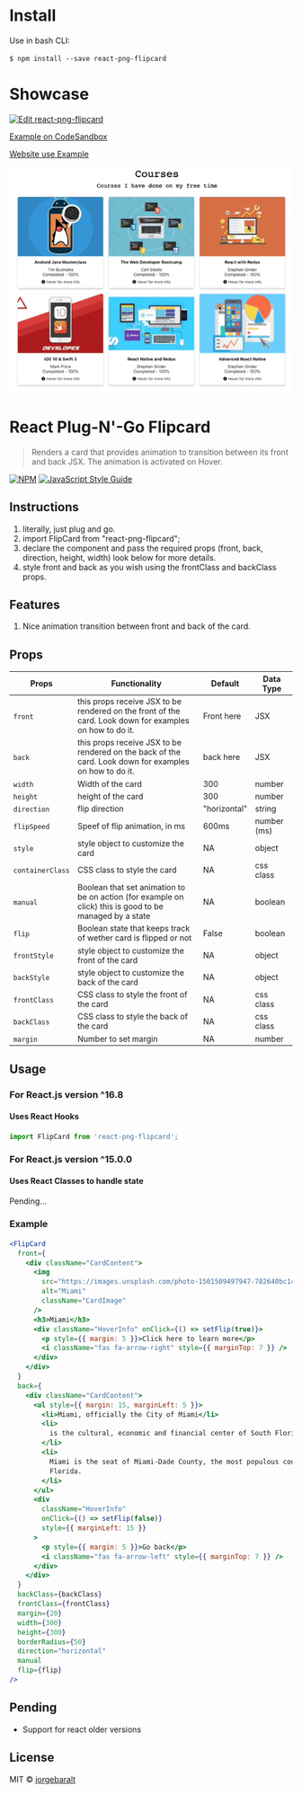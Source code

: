 # Install

Use in bash CLI:

`$ npm install --save react-png-flipcard`

# Showcase

[![Edit react-png-flipcard](https://codesandbox.io/static/img/play-codesandbox.svg)](https://codesandbox.io/s/mw23o99wx?fontsize=14)

[Example on CodeSandbox](https://mw23o99wx.codesandbox.io/)

[Website use Example](https://jorgebaralt.com)

![](flipcard.gif)

# React Plug-N'-Go Flipcard

> Renders a card that provides animation to transition between its front and back JSX. The animation is activated on Hover.

[![NPM](https://img.shields.io/npm/v/react-png-flipcard.svg)](https://www.npmjs.com/package/react-png-flipcard) [![JavaScript Style Guide](https://img.shields.io/badge/code_style-standard-brightgreen.svg)](https://standardjs.com)

## Instructions

1. literally, just plug and go.
2. import FlipCard from "react-png-flipcard";
3. declare the component and pass the required props (front, back, direction, height, width) look below for more details.
4. style front and back as you wish using the frontClass and backClass props.

## Features

1. Nice animation transition between front and back of the card.

## Props

| Props            | Functionality                                                                                           | Default               | Data Type   |
| ---------------- | ------------------------------------------------------------------------------------------------------- | --------------------- | ----------- |
| `front`          | this props receive JSX to be rendered on the front of the card. Look down for examples on how to do it. | <div>Front here</div> | JSX         |
| `back`           | this props receive JSX to be rendered on the back of the card. Look down for examples on how to do it.  | <div>back here</div>  | JSX         |
| `width`          | Width of the card                                                                                       | 300                   | number      |
| `height`         | height of the card                                                                                      | 300                   | number      |
| `direction`      | flip direction                                                                                          | "horizontal"          | string      |
| `flipSpeed`      | Speef of flip animation, in ms                                                                          | 600ms                 | number (ms) |
| `style`          | style object to customize the card                                                                      | NA                    | object      |
| `containerClass` | CSS class to style the card                                                                             | NA                    | css class   |
| `manual`         | Boolean that set animation to be on action (for example on click) this is good to be managed by a state | NA                    | boolean     |
| `flip`           | Boolean state that keeps track of wether card is flipped or not                                         | False                 | boolean     |
| `frontStyle`     | style object to customize the front of the card                                                         | NA                    | object      |
| `backStyle`      | style object to customize the back of the card                                                          | NA                    | object      |
| `frontClass`     | CSS class to style the front of the card                                                                | NA                    | css class   |
| `backClass`      | CSS class to style the back of the card                                                                 | NA                    | css class   |
| `margin`         | Number to set margin                                                                                    | NA                    | number      |

## Usage

### For React.js version ^16.8

#### Uses React Hooks

```jsx
import FlipCard from 'react-png-flipcard';
```

### For React.js version ^15.0.0

#### Uses React Classes to handle state

Pending...

### Example

```jsx
<FlipCard
  front={
    <div className="CardContent">
      <img
        src="https://images.unsplash.com/photo-1501509497947-782640bc1412?ixlib=rb-1.2.1&ixid=eyJhcHBfaWQiOjEyMDd9&auto=format&fit=crop&w=1050&q=80"
        alt="Miami"
        className="CardImage"
      />
      <h3>Miami</h3>
      <div className="HoverInfo" onClick={() => setFlip(true)}>
        <p style={{ margin: 5 }}>Click here to learn more</p>
        <i className="fas fa-arrow-right" style={{ marginTop: 7 }} />
      </div>
    </div>
  }
  back={
    <div className="CardContent">
      <ul style={{ margin: 15, marginLeft: 5 }}>
        <li>Miami, officially the City of Miami</li>
        <li>
          is the cultural, economic and financial center of South Florida.
        </li>
        <li>
          Miami is the seat of Miami-Dade County, the most populous county in
          Florida.
        </li>
      </ul>
      <div
        className="HoverInfo"
        onClick={() => setFlip(false)}
        style={{ marginLeft: 15 }}
      >
        <p style={{ margin: 5 }}>Go back</p>
        <i className="fas fa-arrow-left" style={{ marginTop: 7 }} />
      </div>
    </div>
  }
  backClass={backClass}
  frontClass={frontClass}
  margin={20}
  width={300}
  height={300}
  borderRadius={50}
  direction="horizontal"
  manual
  flip={flip}
/>
```

## Pending

- Support for react older versions

## License

MIT © [jorgebaralt](https://github.com/jorgebaralt)
